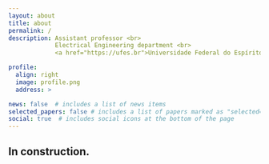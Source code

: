 ```yaml
---
layout: about
title: about
permalink: /
description: Assistant professor <br>
             Electrical Engineering department <br>
             <a href="https://ufes.br">Universidade Federal do Espírito Santo</a>

profile:
  align: right
  image: profile.png
  address: >

news: false  # includes a list of news items
selected_papers: false # includes a list of papers marked as "selected={true}"
social: true  # includes social icons at the bottom of the page
---
```


## In construction.


